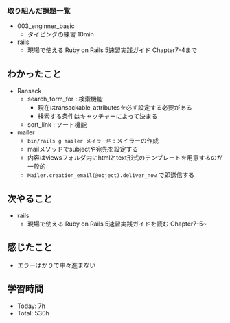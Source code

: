 ### 取り組んだ課題一覧
- 003_enginner_basic
  - タイピングの練習 10min
- rails
  - 現場で使える Ruby on Rails 5速習実践ガイド Chapter7-4まで
## わかったこと
  - Ransack
    - search_form_for : 検索機能
      - 現在はransackable_attributesを必ず設定する必要がある
      - 検索する条件はキャッチャーによって決まる 
    - sort_link : ソート機能
  - mailer
    - `bin/rails g mailer メイラー名` : メイラーの作成
    - mailメソッドでsubjectや宛先を設定する
    - 内容はviewsフォルダ内にhtmlとtext形式のテンプレートを用意するのが一般的
    - `Mailer.creation_email(@object).deliver_now` で即送信する
## 次やること
- rails
  - 現場で使える Ruby on Rails 5速習実践ガイドを読む Chapter7-5~
## 感じたこと
- エラーばかりで中々進まない
## 学習時間
- Today: 7h
- Total: 530h